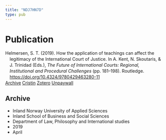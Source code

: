 ```yaml
---
title: "NDJ7HN7D"
type: pub
---
```

<h1>Publication</h1>
<article id="csl-bib-container-NDJ7HN7D" class="csl-bib-container">
  <div class="csl-bib-body" style="line-height: 1.35; padding-left: 1em; text-indent:-1em;">
  <div class="csl-entry">Helmersen, S. T. (2019). How the application of teachings can affect the legitimacy of the International Court of Justice. In A. Kent, N. Skoutaris, &amp; J. Trinidad (Eds.), <i>The Future of International Courts: Regional, Institutional and Procedural Challenges</i> (pp. 181&#x2013;198). Routledge. <a href="https://doi.org/10.4324/9780429463280-11">https://doi.org/10.4324/9780429463280-11</a></div>
</div>
  <div class="csl-bib-buttons">
    <a href="#taxonomy-article-NDJ7HN7D" class="csl-bib-button">Archive</a>
    <a href="https://app.cristin.no/results/show.jsf?id=1694356" alt="Cristin URL" class="csl-bib-button">Cristin</a>
    <a href="http://zotero.org/groups/5402882/items/NDJ7HN7D" alt="Zotero URL" class="csl-bib-button">Zotero</a>
    <a href="https://doi.org/10.4324/9780429463280-11" class="csl-bib-button">Unpaywall</a>
  </div>
  <div id="csl-bib-meta-container-NDJ7HN7D"></div>
</article>
<div id="csl-bib-meta-NDJ7HN7D" class="csl-bib-meta">
  <article id="taxonomy-article-NDJ7HN7D" class="taxonomy-article">
    <h1>Archive</h1>
    <ul>
      <li>Inland Norway University of Applied Sciences</li>
      <li>Inland School of Business and Social Sciences</li>
      <li>Department of Law, Philosophy and International studies</li>
      <li>2019</li>
      <li>April</li>
    </ul>
  </article>
</div>
